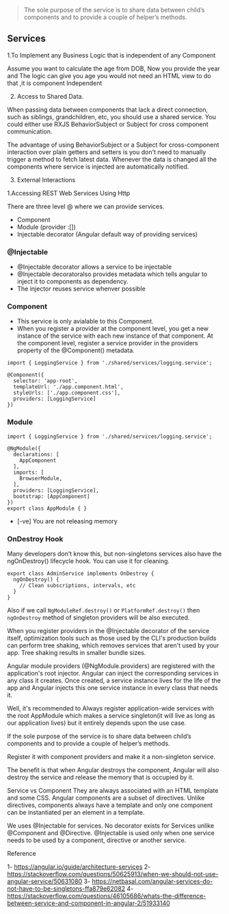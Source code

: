 
> The sole purpose of the service is to share data between child’s components and to provide a couple of helper’s methods.

## Services

1.To Implement any Business Logic that is independent of any Component

Assume you want to calculate the age from DOB, Now you provide the year and The logic can give you age you would not need an HTML view to do that ,it is component Independent

2. Access to Shared Data.

When passing data between components that lack a direct connection, such as siblings, grandchildren, etc, you should use a shared service. You could either use RXJS BehaviorSubject or Subject for cross component communication.

The advantage of using BehaviorSubject or a Subject for cross-component interaction over plain getters and setters is you don't need to manually trigger a method to fetch latest data. Whenever the data is changed all the components where service is injected are automatically notified.

3. External Interactions

1.Accessing REST Web Services Using Http

There are three level @ where we can provide services.
- Component
- Module (provider :[])
- Injectable decorator (Angular default way of providing services)


### @Injectable

- @Injectable decorator allows a service to be injectable
- @Injectable decoratoralso provides metadata which tells angular to inject it to components as dependency.
- The injector reuses service whenver possible


### Component 

- This service is only avialable to this Component.
- When you register a provider at the component level, you get a new instance of the service with each new instance of that component. At the component level, register a service provider in the providers property of the @Component() metadata.
```
import { LoggingService } from './shared/services/logging.service';

@Component({
  selector: 'app-root',
  templateUrl: './app.component.html',
  styleUrls: ['./app.component.css'],
  providers: [LoggingService]
})
```


### Module

```
import { LoggingService } from './shared/services/logging.service';

@NgModule({
  declarations: [
    AppComponent
  ],
  imports: [
    BrowserModule,
  ],
  providers: [LoggingService],
  bootstrap: [AppComponent]
})
export class AppModule { }
```


- [-ve] You are not releasing memory

### OnDestroy Hook
Many developers don’t know this, but non-singletons services also have the ngOnDestroy() lifecycle hook. You can use it for cleaning.

```
export class AdminService implements OnDestroy {
  ngOnDestroy() {
    // Clean subscriptions, intervals, etc
  }  
}
```
Also if we call `NgModuleRef.destroy()` or `PlatformRef.destroy()` then `ngOnDestroy` method of singleton providers will be also executed. 



When you register providers in the @Injectable decorator of the service itself, optimization tools such as those used by the CLI's production builds can perform tree shaking, which removes services that aren't used by your app. Tree shaking results in smaller bundle sizes.

Angular module providers (@NgModule.providers) are registered with the application's root injector. Angular can inject the corresponding services in any class it creates. Once created, a service instance lives for the life of the app and Angular injects this one service instance in every class that needs it.



Well, it's recommended to Always register application-wide services with the root AppModule which makes a service singleton(it will live as long as our application lives) but it entirely depends upon the use case.

If the sole purpose of the service is to share data between child’s components and to provide a couple of helper’s methods.

Register it with component providers and make it a non-singleton service.

The benefit is that when Angular destroys the component, Angular will also destroy the service and release the memory that is occupied by it.


Service vs Component
They are always associated with an HTML template and some CSS.
Angular components are a subset of directives. Unlike directives, components always have a template and only one component can be instantiated per an element in a template.

We uses @Injectable for services. 
No decorator exists for Services unlike @Component and @Directive. @Injectable is used only when one service needs to be used by a component, directive or another service.

Reference 

1- https://angular.io/guide/architecture-services
2- https://stackoverflow.com/questions/50625913/when-we-should-not-use-angular-service/50631080
3- https://netbasal.com/angular-services-do-not-have-to-be-singletons-ffa879e62082
4- https://stackoverflow.com/questions/46105686/whats-the-difference-between-service-and-component-in-angular-2/51933140





